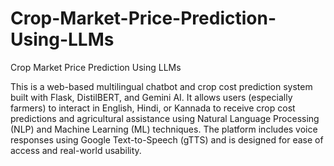 # Crop-Market-Price-Prediction-Using-LLMs
Crop Market Price Prediction Using LLMs

This is a web-based multilingual chatbot and crop cost prediction system built with Flask, DistilBERT, and Gemini AI. It allows users (especially farmers) to interact in English, Hindi, or Kannada to receive crop cost predictions and agricultural assistance using Natural Language Processing (NLP) and Machine Learning (ML) techniques. The platform includes voice responses using Google Text-to-Speech (gTTS) and is designed for ease of access and real-world usability.
